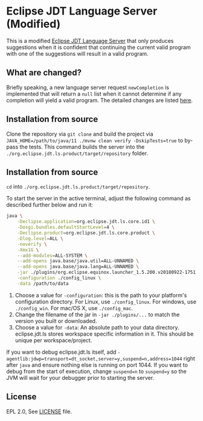 # Eclipse JDT Language Server (Modified)

This is a modified [Eclipse JDT Language Server](https://github.com/eclipse-jdtls/eclipse.jdt.ls) that only produces suggestions when it is confident that continuing the current valid program with one of the suggestions will result in a valid program.

## What are changed?

Briefly speaking, a new language server request `newCompletion` is implemented that will return a `null` list when it cannot determine if any completion will yield a valid program. The detailed changes are listed [here](https://github.com/UniverseFly/eclipse.jdt.ls/compare/ac420915249aff2de1044c551afd1a7694a8122d...main).

## Installation from source

Clone the repository via `git clone` and build the project via `JAVA_HOME=/path/to/java/11 ./mvnw clean verify -DskipTests=true` to by-pass the tests. This command builds the server into the `./org.eclipse.jdt.ls.product/target/repository` folder.

## Installation from source

`cd` into `./org.eclipse.jdt.ls.product/target/repository`.

To start the server in the active terminal, adjust the following command as described further below and run it:

```bash
java \
	-Declipse.application=org.eclipse.jdt.ls.core.id1 \
	-Dosgi.bundles.defaultStartLevel=4 \
	-Declipse.product=org.eclipse.jdt.ls.core.product \
	-Dlog.level=ALL \
	-noverify \
	-Xmx1G \
	--add-modules=ALL-SYSTEM \
	--add-opens java.base/java.util=ALL-UNNAMED \
	--add-opens java.base/java.lang=ALL-UNNAMED \
	-jar ./plugins/org.eclipse.equinox.launcher_1.5.200.v20180922-1751.jar \
	-configuration ./config_linux \
	-data /path/to/data
```

1. Choose a value for `-configuration`: this is the path to your platform's configuration directory. For Linux, use `./config_linux`. For windows, use `./config_win`. For mac/OS X, use `./config_mac`.
2. Change the filename of the jar in `-jar ./plugins/...` to match the version you built or downloaded.
3. Choose a value for `-data`: An absolute path to your data directory. eclipse.jdt.ls stores workspace specific information in it. This should be unique per workspace/project.

If you want to debug eclipse.jdt.ls itself, add `-agentlib:jdwp=transport=dt_socket,server=y,suspend=n,address=1044` right after `java` and ensure nothing else is running on port 1044. If you want to debug from the start of execution, change `suspend=n` to `suspend=y` so the JVM will wait for your debugger prior to starting the server.

## License

EPL 2.0, See [LICENSE](LICENSE) file.
